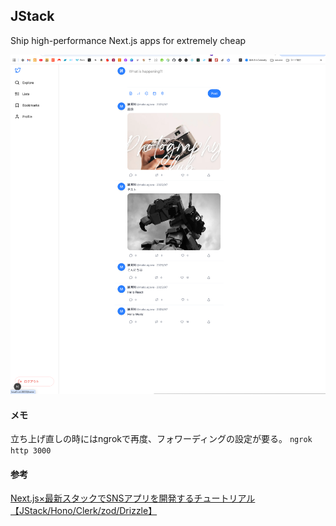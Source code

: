 ## JStack

Ship high-performance Next.js apps for extremely cheap

![イメージ](/public/image.png)


#### メモ
立ち上げ直しの時にはngrokで再度、フォワーディングの設定が要る。
``ngrok http 3000``

#### 参考
[Next.js×最新スタックでSNSアプリを開発するチュートリアル【JStack/Hono/Clerk/zod/Drizzle】](https://youtu.be/zqX44IhgKd8?si=cWmJlMVC5lT2bhdm)


